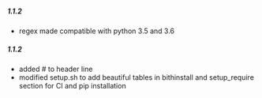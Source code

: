 ##### 1.1.2 ####
* regex made compatible with python 3.5 and 3.6

##### 1.1.2 ####
* added # to header line
* modified setup.sh to add beautiful tables in bithinstall and setup_require section for CI and pip installation
